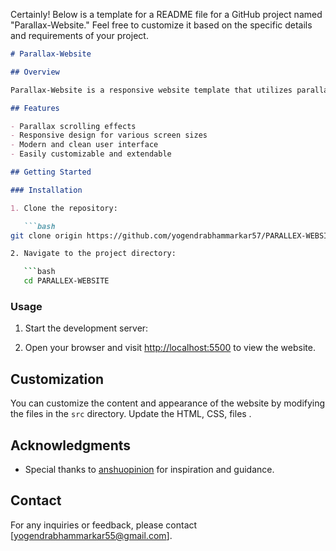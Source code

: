 Certainly! Below is a template for a README file for a GitHub project named "Parallax-Website." Feel free to customize it based on the specific details and requirements of your project.

```markdown
# Parallax-Website

## Overview

Parallax-Website is a responsive website template that utilizes parallax scrolling effects to enhance user experience and engagement. This project aims to provide a sleek and modern design for websites with a focus on creating a visually appealing scrolling experience.

## Features

- Parallax scrolling effects
- Responsive design for various screen sizes
- Modern and clean user interface
- Easily customizable and extendable

## Getting Started

### Installation

1. Clone the repository:

   ```bash
git clone origin https://github.com/yogendrabhammarkar57/PARALLEX-WEBSITE.git   ```

2. Navigate to the project directory:

   ```bash
   cd PARALLEX-WEBSITE
   ```


### Usage

1. Start the development server:

2. Open your browser and visit [http://localhost:5500]((http://127.0.0.1:5500/index.html)) to view the website.

## Customization

You can customize the content and appearance of the website by modifying the files in the `src` directory. Update the HTML, CSS, files .

## Acknowledgments

- Special thanks to [anshuopinion]([link1](https://github.com/anshuopinion)) for inspiration and guidance.

## Contact

For any inquiries or feedback, please contact [yogendrabhammarkar55@gmail.com].

```
